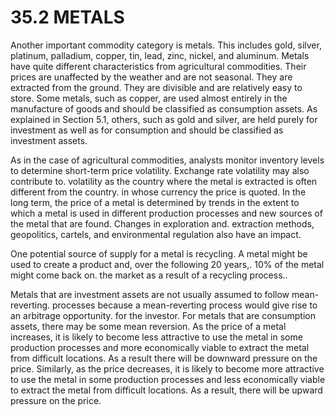 # 35.2 METALS  

Another important commodity category is metals. This includes gold, silver, platinum, palladium, copper, tin, lead, zinc, nickel, and aluminum. Metals have quite different characteristics from agricultural commodities. Their prices are unaffected by the weather and are not seasonal. They are extracted from the ground. They are divisible and are relatively easy to store. Some metals, such as copper, are used almost entirely in the manufacture of goods and should be classified as consumption assets. As explained in Section 5.1, others, such as gold and silver, are held purely for investment as well as for consumption and should be classified as investment assets.  

As in the case of agricultural commodities, analysts monitor inventory levels to determine short-term price volatility. Exchange rate volatility may also contribute to. volatility as the country where the metal is extracted is often different from the country. in whose currency the price is quoted. In the long term, the price of a metal is determined by trends in the extent to which a metal is used in different production processes and new sources of the metal that are found. Changes in exploration and. extraction methods, geopolitics, cartels, and environmental regulation also have an impact.  

One potential source of supply for a metal is recycling. A metal might be used to create a product and, over the following 20 years,. $10\%$ of the metal might come back on. the market as a result of a recycling process..  

Metals that are investment assets are not usually assumed to follow mean-reverting. processes because a mean-reverting process would give rise to an arbitrage opportunity. for the investor. For metals that are consumption assets, there may be some mean reversion. As the price of a metal increases, it is likely to become less attractive to use the metal in some production processes and more economically viable to extract the metal from difficult locations. As a result there will be downward pressure on the price. Similarly, as the price decreases, it is likely to become more attractive to use the metal in some production processes and less economically viable to extract the metal from difficult locations. As a result, there will be upward pressure on the price.  

